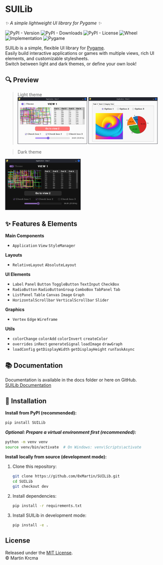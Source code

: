 # SUILib
_✨ A simple lightweight UI library for Pygame ✨_

![PyPI - Version](https://img.shields.io/pypi/v/SUILib?style=flat-square)
![PyPI - Downloads](https://img.shields.io/pypi/dm/SUILib?style=flat-square)
![PyPI - License](https://img.shields.io/pypi/l/SUILib?style=flat-square)
![Wheel](https://img.shields.io/pypi/wheel/SUILib?style=flat-square)
![Implementation](https://img.shields.io/pypi/implementation/SUILib?style=flat-square)
![Pygame](https://img.shields.io/badge/Pygame-Compatible-brightgreen?logo=pygame&logoColor=white&style=flat-square)

SUILib is a simple, flexible UI library for [Pygame](https://www.pygame.org/).  
Easily build interactive applications or games with multiple views, rich UI elements, and customizable stylesheets.  
Switch between light and dark themes, or define your own look!

## 🔍 Preview

> Light theme  
<img src="./preview/img1.png" width="48%"> <img src="./preview/img2.png" width="48%">

> Dark theme  
<img src="./preview/img3.png" width="48%">

## ✨ Features & Elements

**Main Components**
- ` Application `  ` View `  ` StyleManager `

**Layouts**
- ` RelativeLayout `  ` AbsoluteLayout `

**UI Elements**
- ` Label `  ` Panel `  ` Button `  ` ToggleButton `  ` TextInput `  ` CheckBox `  
- ` RadioButton `  ` RadioButtonGroup `  ` ComboBox `  ` TabPanel `  ` Tab `  
- ` ListPanel `  ` Table `  ` Canvas `  ` Image `  ` Graph `  
- ` HorizontalScrollbar `  ` VerticalScrollbar `  ` Slider `  

**Graphics**
- ` Vertex `  ` Edge `  ` Wireframe `

**Utils**
- ` colorChange `  ` colorAdd `  ` colorInvert `  ` createColor `  
- ` overrides `  ` inRect `  ` generateSignal `  ` loadImage `  ` drawGraph `  
- ` loadConfig `  ` getDisplayWidth `  ` getDisplayHeight `  ` runTaskAsync `

## 📚 Documentation

Documentation is available in the docs folder or here on GitHub.  
[SUILib Documentation](https://0xmartin.github.io/SUILib/)

## 🚀 Installation

**Install from PyPI (recommended):**
```sh
pip install SUILib
```

**_Optional: Prepare a virtual environment first (recommended):_**
```sh
python -m venv venv
source venv/bin/activate  # On Windows: venv\Scripts\activate
```

**Install locally from source (development mode):**

1. Clone this repository:
    ```sh
    git clone https://github.com/0xMartin/SUILib.git 
    cd SUILib
    git checkout dev 
    ```

2. Install dependencies:
    ```sh
    pip install -r requirements.txt
    ```

3. Install SUILib in development mode:
    ```sh
    pip install -e .
    ```

## License

Released under the [MIT License](https://opensource.org/licenses/MIT).  
© Martin Krcma